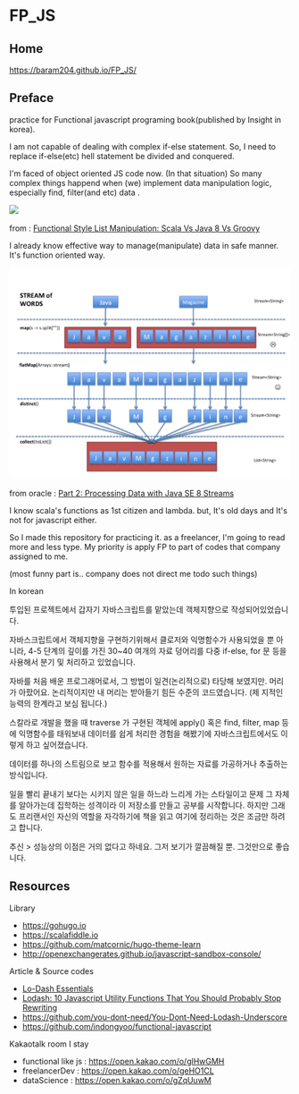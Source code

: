 # FP_JS

## Home

https://baram204.github.io/FP_JS/

## Preface

practice for Functional javascript programing book(published by Insight in korea).

I am not capable of dealing with complex if-else statement.  So, I need to replace if-else(etc) hell statement be divided and conquered.

I'm faced of object oriented JS code now. (In that situation) So many complex things happend when (we) implement data manipulation logic, especially find, filter(and etc) data . 

![](https://cdn-images-1.medium.com/max/800/1*BPuSAXkkKf4o4MHmx7kEfw.png)

from : [Functional Style List Manipulation: Scala Vs Java 8 Vs Groovy](https://medium.com/beingprofessional/functional-style-list-manipulation-scala-vs-java-8-vs-groovy-89a2b7c99678)

I already know effective way to manage(manipulate) data in safe manner. It's function oriented way. 

![](./static/images/2228346.jpg)

from oracle : [Part 2: Processing Data with Java SE 8 Streams](http://www.oracle.com/technetwork/articles/java/architect-streams-pt2-2227132.html)

I know scala's functions as 1st citizen and lambda. but, It's old days and It's not for javascript either. 

So I made this repository for practicing it. as a freelancer, I'm going to read more and less type. My priority is apply FP to part of codes that company assigned to me.

(most funny part is.. company does not direct me todo such things)

In korean

투입된 프로젝트에서 갑자기 자바스크립트를 맡았는데 객체지향으로 작성되어있었습니다. 

자바스크립트에서 객체지향을 구현하기위해서 클로저와 익명함수가 사용되었을 뿐 아니라, 4-5 단계의 깊이를 가진 30~40 여개의 자료 덩어리를 다중 if-else, for 문 등을 사용해서 분기 및 처리하고 있었습니다.

자바를 처음 배운 프로그래머로서, 그 방법이 일견(논리적으로) 타당해 보였지만. 머리가 아팠어요. 논리적이지만 내 머리는 받아들기 힘든 수준의 코드였습니다. (제 지적인 능력의 한계라고 보심 됩니다.)

스칼라로 개발을 했을 때 traverse 가 구현된 객체에 apply() 혹은 find, filter, map 등에 익명함수를 태워보내 데이터를 쉽게 처리한 경험을 해봤기에 자바스크립트에서도 이렇게 하고 싶어졌습니다.

데이터를 하나의 스트림으로 보고 함수를 적용해서 원하는 자료를 가공하거나 추출하는 방식입니다.

일을 빨리 끝내기 보다는 시키지 않은 일을 하느라 느리게 가는 스타일이고 문제 그 자체를 알아가는데 집학하는 성격이라 이 저장소를 만들고 공부를 시작합니다. 하지만 그래도 프리랜서인 자신의 역할을 자각하기에 책을 읽고 여기에 정리하는 것은 조금만 하려고 합니다.

추신 > 성능상의 이점은 거의 없다고 하네요. 그저 보기가 깔끔해질 뿐. 그것만으로 좋습니다.

## Resources

Library 

- https://gohugo.io
- https://scalafiddle.io
- https://github.com/matcornic/hugo-theme-learn
- http://openexchangerates.github.io/javascript-sandbox-console/

Article & Source codes

- [Lo-Dash Essentials](https://www.amazon.com/gp/product/1784398330/ref=as_li_tl?ie=UTF8&camp=1789&creative=9325&creativeASIN=1784398330&linkCode=as2&tag=colintohblog-20&linkId=4d998cd8f3d986c0a3aef8b8aefe4f4b)
- [Lodash: 10 Javascript Utility Functions That You Should Probably Stop Rewriting](https://colintoh.com/blog/lodash-10-javascript-utility-functions-stop-rewriting)
- https://github.com/you-dont-need/You-Dont-Need-Lodash-Underscore
- https://github.com/indongyoo/functional-javascript
 
Kakaotalk room I stay 

- functional like js : https://open.kakao.com/o/glHwGMH
- freelancerDev : https://open.kakao.com/o/geHO1CL
- dataScience : https://open.kakao.com/o/gZqUuwM